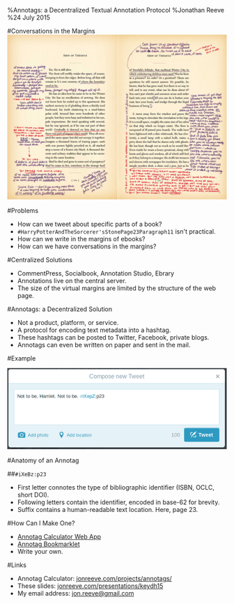 %Annotags: a Decentralized Textual Annotation Protocol
%Jonathan Reeve
%24 July 2015

#Conversations in the Margins
![Conversations in the Margins](ship-of-theseus-3.jpg)

#Problems

 * How can we tweet about specific parts of a book? 
 * `#HarryPotterAndTheSorcerer'sStonePage23Paragraph11` isn't practical. 
 * How can we write in the margins of ebooks? 
 * How can we have conversations in the margins? 
 
#Centralized Solutions

 * CommentPress, Socialbook, Annotation Studio, Ebrary
 * Annotations live on the central server. 
 * The size of the virtual margins are limited by the structure of the web page.  

#Annotags: a Decentralized Solution 

 * Not a product, platform, or service. 
 * A protocol for encoding text metadata into a hashtag. 
 * These hashtags can be posted to Twitter, Facebook, private blogs. 
 * Annotags can even be written on paper and sent in the mail.  

#Example

![Annotweet](annotweet.png)

#Anatomy of an Annotag

##`#iXeBz:p23`

 * First letter connotes the type of bibliographic identifier (ISBN, OCLC, short DOI). 
 * Following letters contain the identifier, encoded in base-62 for brevity.  
 * Suffix contains a human-readable text location. Here, page 23. 

#How Can I Make One?

 * [Annotag Calculator Web App](http://jonreeve.com/projects/annotags/) 
 * [Annotag Bookmarklet](http://jonreeve.com/2015/04/a-bookmarklet-for-creating-annotags/) 
 * Write your own.   

#Links

 * Annotag Calculator: [jonreeve.com/projects/annotags/](http://jonreeve.com/projects/annotags/)
 * These slides: [jonreeve.com/presentations/keydh15](http://jonreeve.com/presentations/keydh15)
 * My email address: <jon.reeve@gmail.com>
